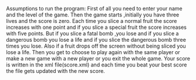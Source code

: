 Assumptions to run the program:
First of all you need to enter your name and the level of the game.
Then the game starts ,initially you have three lives and the score is zero.
Each time you slice a normal fruit the score increases with one point and if you slice a special fruit the score increases with five points.
But if you slice a fatal bomb ,you lose and if you slice a dangerous bomb you lose a life and if you slice the dangerous bomb three times you lose.
Also if a fruit drops off the screen without being sliced you lose a life.
Then you get to choose to play again with the same player or make a new game with a new player or you exit the whole game.
Your score is written in the xml file(score.xml) and each time you beat your best score the file gets updated with the new score.
